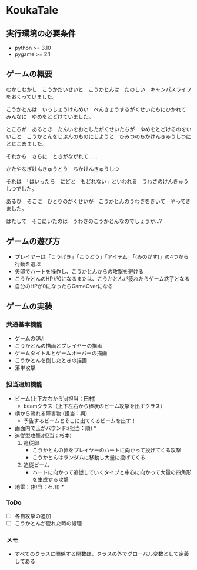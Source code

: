 # **KoukaTale**

## 実行環境の必要条件
* python >= 3.10
* pygame >= 2.1

## ゲームの概要
むかしむかし　こうかだいせいと　こうかとんは　たのしい　キャンパスライフをおくっていました。  

こうかとんは　いっしょうけんめい　べんきょうするがくせいたちにひかれて　みんなに　ゆめをとどけていました。

ところが　あるとき　たんいをおとしたがくせいたちが　ゆめをとどけるのをいいこと　こうかとんをじぶんのものにしようと　ひみつのちかけんきゅうしつに　とじこめました。

それから　さらに　ときがながれて......  

かたやなぎけんきゅうとう　ちかけんきゅうしつ  

それは　「はいったら　にどと　もどれない」といわれる　うわさのけんきゅうしつでした。  

あるひ　そこに　ひとりのがくせいが　こうかとんのうわさをきいて　やってきました。

はたして　そこにいたのは　うわさのこうかとんなのでしょうか...?  


## ゲームの遊び方
* プレイヤーは「こうげき」「こうどう」「アイテム」「(みのがす)」の4つから行動を選ぶ
* 矢印でハートを操作し、こうかとんからの攻撃を避ける
* こうかとんのHPが0になるまたは、こうかとんが疲れたらゲーム終了となる
* 自分のHPが0になったらGameOverになる

## ゲームの実装
### 共通基本機能
* ゲームのGUI
* こうかとんの描画とプレイヤーの描画
* ゲームタイトルとゲームオーバーの描画
* こうかとんを倒したときの描画
* 落単攻撃

### 担当追加機能
* ビーム(上下左右から):(担当：田村)
  * beamクラス（上下左右から棒状のビーム攻撃を出すクラス）
* 横から流れる障害物:(担当：興)
    + 予告するビームとそこに出てくるビームを出す！
* 画面内で玉がバウンド:(担当：順)
  * 
* 追従型攻撃:(担当：杉本)
  1. 追従卵
     * こうかとんの卵をプレイヤーのハートに向かって投げてくる攻撃
     * こうかとんはランダムに移動し大量に投げてくる
  2. 追従ビーム  
     * ハートに向かって追従していくタイプと中心に向かって大量の四角形を生成する攻撃
* 地雷：(担当：石川)
  * 

### ToDo
- [ ] 各自攻撃の追加
- [ ] こうかとんが疲れた時の処理

### メモ
<!-- * クラス内の変数は，すべて，「get_変数名」という名前のメソッドを介してアクセスするように設計してある -->
* すべてのクラスに関係する関数は，クラスの外でグローバル変数として定義してある